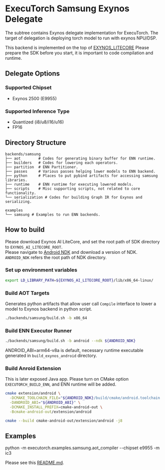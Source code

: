 # ExecuTorch Samsung Exynos Delegate

The subtree contains Exynos delegate implementation for ExecuTorch. The target of delegation
is deploying torch model to run with exynos NPU/DSP.

This backend is implemented on the top of [EXYNOS_LITECORE](https://soc-developer.semiconductor.samsung.com/global/development/ai-litecore)
Please prepare the SDK before you start, it is important to code compilation and runtime.

## Delegate Options

### Supported Chipset
- Exynos 2500 (E9955)

### Supported Inference Type
- Quantized (i8/u8/i16/u16)
- FP16

## Directory Structure

```
backends/samsung
├── aot        # Codes for generating binary buffer for ENN runtime.
├── builders   # Codes for lowering each operators.
├── partition  # ENN Partitioner.
├── passes     # Various passes helping lower models to ENN backend.
├── python     # Places to put pybind artifacts for accessing samsung libraries.
├── runtime    # ENN runtime for executing lowered models.
├── scripts    # Misc supporting scripts, not related to core functionality.
└── serialization # Codes for building Graph IR for Exynos and serializing.

examples
└── samsung # Examples to run ENN backends.
```

## How to build
Please download Exynos AI LiteCore, and set the root path of SDK directory to `EXYNOS_AI_LITECORE_ROOT`.</br>
Please navigate to [Android NDK](https://developer.android.com/ndk) and download a version of NDK.
`ANDROID_NDK` refers the root path of NDK directory.</br>

### Set up environment variables
```bash
export LD_LIBRARY_PATH=${EXYNOS_AI_LITECORE_ROOT}/lib/x86_64-linux/
```

### Build AOT Targets
Generates python artifacts that allow user call `Compile` interface to lower a model to Exynos backend in python script.
```bash
./backends/samsung/build.sh -b x86_64
```

### Build ENN Executor Runner
```bash
./backends/samsung/build.sh -b android --ndk ${ANDROID_NDK}
```
ANDROID_ABI=arm64-v8a is default, necessary runtime executable generated in `build_exynos_android` directory.

### Build Anroid Extension
This is later exposed Java app. Please turn on CMake option `EXECUTORCH_BUILD_ENN`, and ENN runtime will be added.
```bash
cmake extension/android \
  -DCMAKE_TOOLCHAIN_FILE="${ANDROID_NDK}/build/cmake/android.toolchain.cmake" \
  -DANDROID_ABI="${ANDROID_ABI}" \
  -DCMAKE_INSTALL_PREFIX=cmake-android-out \
  -Bcmake-android-out/extension/android

cmake --build cmake-android-out/extension/android -j8
```

## Examples
python -m executorch.examples.samsung.aot_compiler --chipset e9955 -m ic3

Please see this [README.md](../../examples/samsung/README.md).
